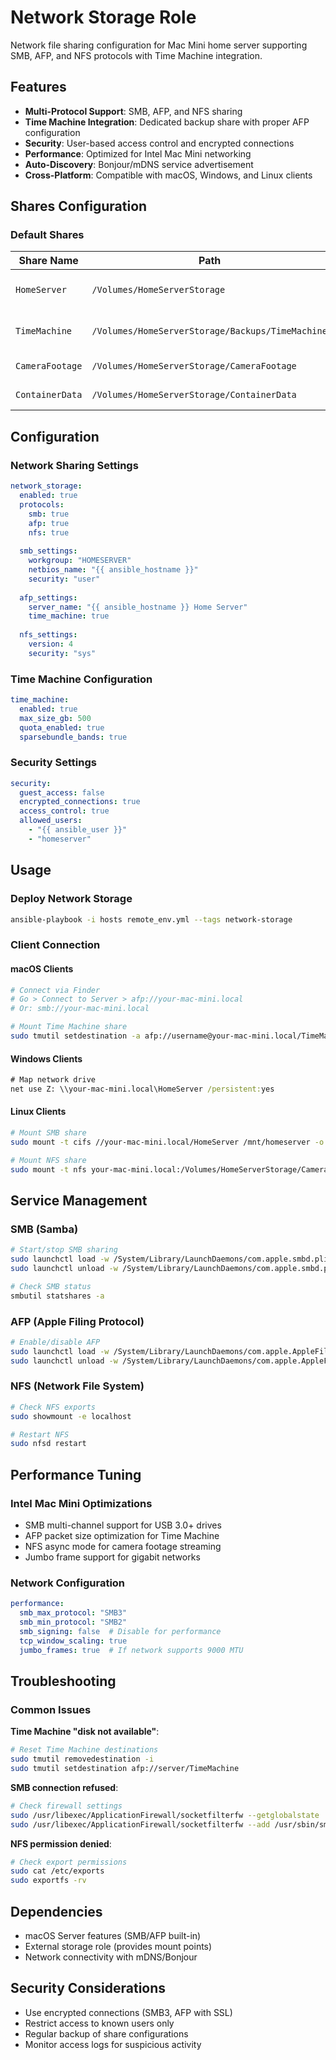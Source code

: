 # Network Storage Role

Network file sharing configuration for Mac Mini home server supporting SMB, AFP, and NFS protocols with Time Machine integration.

## Features

- **Multi-Protocol Support**: SMB, AFP, and NFS sharing
- **Time Machine Integration**: Dedicated backup share with proper AFP configuration
- **Security**: User-based access control and encrypted connections
- **Performance**: Optimized for Intel Mac Mini networking
- **Auto-Discovery**: Bonjour/mDNS service advertisement
- **Cross-Platform**: Compatible with macOS, Windows, and Linux clients

## Shares Configuration

### Default Shares

| Share Name | Path | Protocol | Purpose | Access |
|------------|------|----------|---------|---------|
| `HomeServer` | `/Volumes/HomeServerStorage` | SMB/AFP | General file storage | Read/Write |
| `TimeMachine` | `/Volumes/HomeServerStorage/Backups/TimeMachine` | AFP | Time Machine backups | Mac only |
| `CameraFootage` | `/Volumes/HomeServerStorage/CameraFootage` | SMB/NFS | Camera recordings | Read-only |
| `ContainerData` | `/Volumes/HomeServerStorage/ContainerData` | NFS | Container volumes | Service access |

## Configuration

### Network Sharing Settings

```yaml
network_storage:
  enabled: true
  protocols:
    smb: true
    afp: true
    nfs: true
  
  smb_settings:
    workgroup: "HOMESERVER"
    netbios_name: "{{ ansible_hostname }}"
    security: "user"
    
  afp_settings:
    server_name: "{{ ansible_hostname }} Home Server"
    time_machine: true
    
  nfs_settings:
    version: 4
    security: "sys"
```

### Time Machine Configuration

```yaml
time_machine:
  enabled: true
  max_size_gb: 500
  quota_enabled: true
  sparsebundle_bands: true
```

### Security Settings

```yaml
security:
  guest_access: false
  encrypted_connections: true
  access_control: true
  allowed_users:
    - "{{ ansible_user }}"
    - "homeserver"
```

## Usage

### Deploy Network Storage

```bash
ansible-playbook -i hosts remote_env.yml --tags network-storage
```

### Client Connection

#### macOS Clients
```bash
# Connect via Finder
# Go > Connect to Server > afp://your-mac-mini.local
# Or: smb://your-mac-mini.local

# Mount Time Machine share
sudo tmutil setdestination -a afp://username@your-mac-mini.local/TimeMachine
```

#### Windows Clients
```cmd
# Map network drive
net use Z: \\your-mac-mini.local\HomeServer /persistent:yes
```

#### Linux Clients
```bash
# Mount SMB share
sudo mount -t cifs //your-mac-mini.local/HomeServer /mnt/homeserver -o username=your-user

# Mount NFS share  
sudo mount -t nfs your-mac-mini.local:/Volumes/HomeServerStorage/CameraFootage /mnt/camera
```

## Service Management

### SMB (Samba)
```bash
# Start/stop SMB sharing
sudo launchctl load -w /System/Library/LaunchDaemons/com.apple.smbd.plist
sudo launchctl unload -w /System/Library/LaunchDaemons/com.apple.smbd.plist

# Check SMB status
smbutil statshares -a
```

### AFP (Apple Filing Protocol)
```bash
# Enable/disable AFP
sudo launchctl load -w /System/Library/LaunchDaemons/com.apple.AppleFileServer.plist
sudo launchctl unload -w /System/Library/LaunchDaemons/com.apple.AppleFileServer.plist
```

### NFS (Network File System)
```bash
# Check NFS exports
sudo showmount -e localhost

# Restart NFS
sudo nfsd restart
```

## Performance Tuning

### Intel Mac Mini Optimizations
- SMB multi-channel support for USB 3.0+ drives
- AFP packet size optimization for Time Machine
- NFS async mode for camera footage streaming
- Jumbo frame support for gigabit networks

### Network Configuration
```yaml
performance:
  smb_max_protocol: "SMB3"
  smb_min_protocol: "SMB2"
  smb_signing: false  # Disable for performance
  tcp_window_scaling: true
  jumbo_frames: true  # If network supports 9000 MTU
```

## Troubleshooting

### Common Issues

**Time Machine "disk not available"**:
```bash
# Reset Time Machine destinations
sudo tmutil removedestination -i
sudo tmutil setdestination afp://server/TimeMachine
```

**SMB connection refused**:
```bash
# Check firewall settings
sudo /usr/libexec/ApplicationFirewall/socketfilterfw --getglobalstate
sudo /usr/libexec/ApplicationFirewall/socketfilterfw --add /usr/sbin/smbd
```

**NFS permission denied**:
```bash
# Check export permissions
sudo cat /etc/exports
sudo exportfs -rv
```

## Dependencies

- macOS Server features (SMB/AFP built-in)
- External storage role (provides mount points)
- Network connectivity with mDNS/Bonjour

## Security Considerations

- Use encrypted connections (SMB3, AFP with SSL)
- Restrict access to known users only
- Regular backup of share configurations
- Monitor access logs for suspicious activity